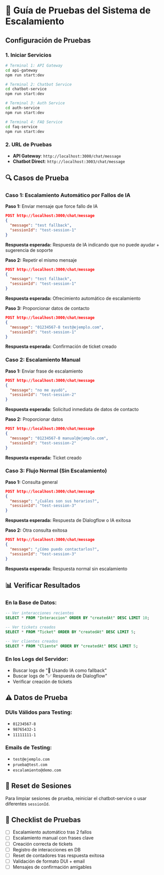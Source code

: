# 🧪 Guía de Pruebas del Sistema de Escalamiento

## Configuración de Pruebas

### 1. Iniciar Servicios
```bash
# Terminal 1: API Gateway
cd api-gateway
npm run start:dev

# Terminal 2: Chatbot Service  
cd chatbot-service
npm run start:dev

# Terminal 3: Auth Service
cd auth-service  
npm run start:dev

# Terminal 4: FAQ Service
cd faq-service
npm run start:dev
```

### 2. URL de Pruebas
- **API Gateway**: `http://localhost:3000/chat/message`
- **Chatbot Direct**: `http://localhost:3003/chat/message`

## 🔍 Casos de Prueba

### Caso 1: Escalamiento Automático por Fallos de IA

**Paso 1:** Enviar mensaje que force fallo de IA
```json
POST http://localhost:3000/chat/message
{
  "message": "test fallback",
  "sessionId": "test-session-1"
}
```
**Respuesta esperada:** Respuesta de IA indicando que no puede ayudar + sugerencia de soporte

**Paso 2:** Repetir el mismo mensaje
```json
POST http://localhost:3000/chat/message
{
  "message": "test fallback", 
  "sessionId": "test-session-1"
}
```
**Respuesta esperada:** Ofrecimiento automático de escalamiento

**Paso 3:** Proporcionar datos de contacto
```json
POST http://localhost:3000/chat/message
{
  "message": "01234567-8 test@ejemplo.com",
  "sessionId": "test-session-1"
}
```
**Respuesta esperada:** Confirmación de ticket creado

### Caso 2: Escalamiento Manual

**Paso 1:** Enviar frase de escalamiento
```json
POST http://localhost:3000/chat/message
{
  "message": "no me ayudó",
  "sessionId": "test-session-2"
}
```
**Respuesta esperada:** Solicitud inmediata de datos de contacto

**Paso 2:** Proporcionar datos
```json
POST http://localhost:3000/chat/message
{
  "message": "01234567-8 manual@ejemplo.com",
  "sessionId": "test-session-2"
}
```
**Respuesta esperada:** Ticket creado

### Caso 3: Flujo Normal (Sin Escalamiento)

**Paso 1:** Consulta general
```json
POST http://localhost:3000/chat/message
{
  "message": "¿Cuáles son sus horarios?",
  "sessionId": "test-session-3"
}
```
**Respuesta esperada:** Respuesta de Dialogflow o IA exitosa

**Paso 2:** Otra consulta exitosa
```json
POST http://localhost:3000/chat/message
{
  "message": "¿Cómo puedo contactarlos?",
  "sessionId": "test-session-3"
}
```
**Respuesta esperada:** Respuesta normal sin escalamiento

## 📊 Verificar Resultados

### En la Base de Datos:
```sql
-- Ver interacciones recientes
SELECT * FROM "Interaccion" ORDER BY "createdAt" DESC LIMIT 10;

-- Ver tickets creados
SELECT * FROM "Ticket" ORDER BY "createdAt" DESC LIMIT 5;

-- Ver clientes creados
SELECT * FROM "Cliente" ORDER BY "createdAt" DESC LIMIT 5;
```

### En los Logs del Servidor:
- Buscar logs de "🤖 Usando IA como fallback"
- Buscar logs de "✅ Respuesta de Dialogflow"
- Verificar creación de tickets

## ⚠️ Datos de Prueba

### DUIs Válidos para Testing:
- `01234567-8`
- `98765432-1` 
- `11111111-1`

### Emails de Testing:
- `test@ejemplo.com`
- `prueba@test.com`
- `escalamiento@demo.com`

## 🔄 Reset de Sesiones

Para limpiar sesiones de prueba, reiniciar el chatbot-service o usar diferentes `sessionId`.

## 📝 Checklist de Pruebas

- [ ] Escalamiento automático tras 2 fallos
- [ ] Escalamiento manual con frases clave
- [ ] Creación correcta de tickets
- [ ] Registro de interacciones en DB
- [ ] Reset de contadores tras respuesta exitosa
- [ ] Validación de formato DUI + email
- [ ] Mensajes de confirmación amigables
